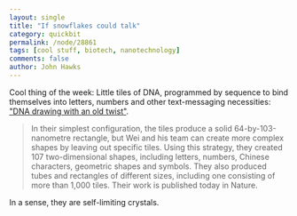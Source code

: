 ```yaml
---
layout: single 
title: "If snowflakes could talk" 
category: quickbit
permalink: /node/28861
tags: [cool stuff, biotech, nanotechnology] 
comments: false 
author: John Hawks 
---
```



Cool thing of the week: Little tiles of DNA, programmed by sequence to bind themselves into letters, numbers and other text-messaging necessities: <a href="http://www.nature.com/news/dna-drawing-with-an-old-twist-1.10742">"DNA drawing with an old twist"</a>.


<blockquote>In their simplest configuration, the tiles produce a solid 64-by-103-nanometre rectangle, but Wei and his team can create more complex shapes by leaving out specific tiles. Using this strategy, they created 107 two-dimensional shapes, including letters, numbers, Chinese characters, geometric shapes and symbols. They also produced tubes and rectangles of different sizes, including one consisting of more than 1,000 tiles. Their work is published today in Nature.</blockquote>

In a sense, they are self-limiting crystals.

